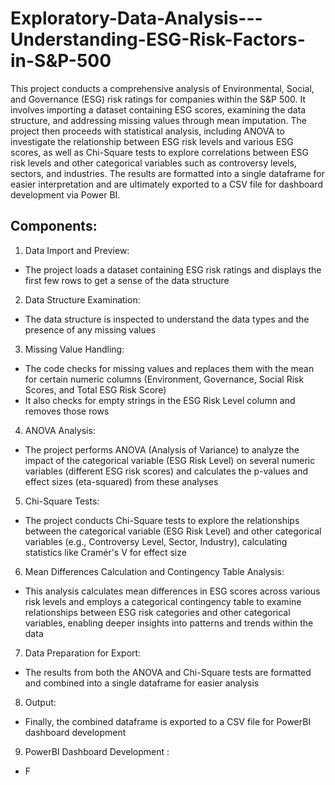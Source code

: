 # Exploratory-Data-Analysis---Understanding-ESG-Risk-Factors-in-S&P-500
This project conducts a comprehensive analysis of Environmental, Social, and Governance (ESG) risk ratings for companies within the S&P 500. It involves importing a dataset containing ESG scores, examining the data structure, and addressing missing values through mean imputation. The project then proceeds with statistical analysis, including ANOVA to investigate the relationship between ESG risk levels and various ESG scores, as well as Chi-Square tests to explore correlations between ESG risk levels and other categorical variables such as controversy levels, sectors, and industries. The results are formatted into a single dataframe for easier interpretation and are ultimately exported to a CSV file for dashboard development via Power BI.

## Components: 

1. Data Import and Preview:
- The project loads a dataset containing ESG risk ratings and displays the first few rows to get a sense of the data structure

2. Data Structure Examination: 
- The data structure is inspected to understand the data types and the presence of any missing values

3. Missing Value Handling: 
- The code checks for missing values and replaces them with the mean for certain numeric columns (Environment, Governance, Social Risk Scores, and Total ESG Risk Score)
- It also checks for empty strings in the ESG Risk Level column and removes those rows

4. ANOVA Analysis:
- The project performs ANOVA (Analysis of Variance) to analyze the impact of the categorical variable (ESG Risk Level) on several numeric variables (different ESG risk scores) and calculates the p-values and effect sizes (eta-squared) from these analyses

5. Chi-Square Tests:
- The project conducts Chi-Square tests to explore the relationships between the categorical variable (ESG Risk Level) and other categorical variables (e.g., Controversy Level, Sector, Industry), calculating statistics like Cramér's V for effect size

6. Mean Differences Calculation and Contingency Table Analysis:
- This analysis calculates mean differences in ESG scores across various risk levels and employs a categorical contingency table to examine relationships between ESG risk categories and other categorical variables, enabling deeper insights into patterns and trends within the data

 7. Data Preparation for Export:
- The results from both the ANOVA and Chi-Square tests are formatted and combined into a single dataframe for easier analysis

8. Output:
- Finally, the combined dataframe is exported to a CSV file for PowerBI dashboard development

9. PowerBI Dashboard Development :
- F
